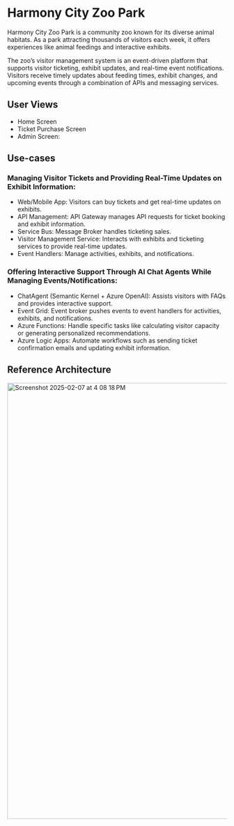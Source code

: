 # Harmony City Zoo Park

Harmony City Zoo Park is a community zoo known for its diverse animal habitats. As a park attracting thousands of visitors each week, it offers experiences like 
animal feedings and interactive exhibits. 

The zoo’s visitor management system is an event-driven platform that supports visitor ticketing, exhibit updates, and real-time event notifications. Visitors receive 
timely updates about feeding times, exhibit changes, and upcoming events through a combination of APIs and messaging services.

## User Views

* Home Screen
* Ticket Purchase Screen
* Admin Screen:

## Use-cases

### Managing Visitor Tickets and Providing Real-Time Updates on Exhibit Information:

* Web/Mobile App: Visitors can buy tickets and get real-time updates on exhibits.
* API Management: API Gateway manages API requests for ticket booking and exhibit information.
* Service Bus: Message Broker handles ticketing sales.
* Visitor Management Service: Interacts with exhibits and ticketing services to provide real-time updates.
* Event Handlers: Manage activities, exhibits, and notifications.

### Offering Interactive Support Through AI Chat Agents While Managing Events/Notifications:

* ChatAgent (Semantic Kernel + Azure OpenAI): Assists visitors with FAQs and provides interactive support.
* Event Grid: Event broker pushes events to event handlers for activities, exhibits, and notifications.
* Azure Functions: Handle specific tasks like calculating visitor capacity or generating personalized recommendations.
* Azure Logic Apps: Automate workflows such as sending ticket confirmation emails and updating exhibit information.

## Reference Architecture

<img width="1000" alt="Screenshot 2025-02-07 at 4 08 18 PM" src="https://github.com/user-attachments/assets/b7445546-02b8-45da-b285-7ee61484ef91" />

